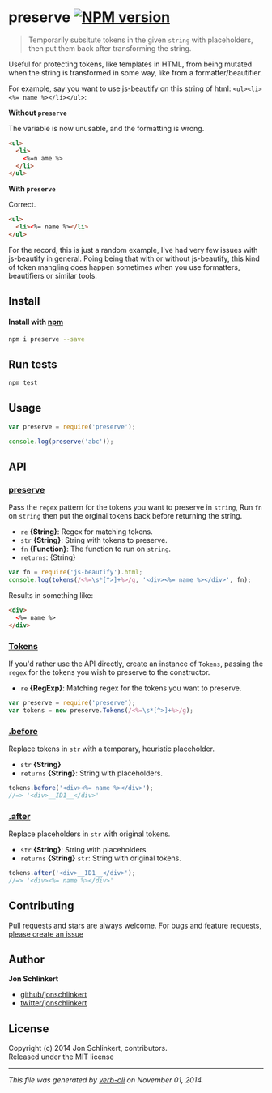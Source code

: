 # preserve [![NPM version](https://badge.fury.io/js/preserve.svg)](http://badge.fury.io/js/preserve)

> Temporarily subsitute tokens in the given `string` with placeholders, then put them back after transforming the string.

Useful for protecting tokens, like templates in HTML, from being mutated when the string is transformed in some way, like from a formatter/beautifier.

For example, say you want to use [js-beautify] on this string of html: `<ul><li><%= name %></li></ul>`:

**Without `preserve`**

The variable is now unusable, and the formatting is wrong.

```html
<ul>
  <li>
    <%=n ame %>
  </li>
</ul>
```

**With `preserve`**

Correct.

```html
<ul>
  <li><%= name %></li>
</ul>
```

For the record, this is just a random example, I've had very few issues with js-beautify in general. Poing being that with or without js-beautify, this kind of token mangling does happen sometimes when you use formatters, beautifiers or similar tools.

## Install
#### Install with [npm](npmjs.org)

```bash
npm i preserve --save
```

## Run tests

```bash
npm test
```

## Usage

```js
var preserve = require('preserve');

console.log(preserve('abc'));
```

## API
### [preserve](index.js#L34)

Pass the `regex` pattern for the tokens you want to preserve in `string`, Run `fn` on `string` then put the orginal tokens back before returning the string.

* `re` **{String}**: Regex for matching tokens.    
* `str` **{String}**: String with tokens to preserve.    
* `fn` **{Function}**: The function to run on `string`.    
* `returns`: {String}  

```js
var fn = require('js-beautify').html;
console.log(tokens(/<%=\s*[^>]+%>/g, '<div><%= name %></div>', fn);
```
Results in something like:

```html
<div>
  <%= name %>
</div>
```

### [Tokens](index.js#L63)

If you'd rather use the API directly, create an instance of `Tokens`, passing the `regex` for the tokens you wish to preserve to the constructor.

* `re` **{RegExp}**: Matching regex for the tokens you want to preserve.    

```js
var preserve = require('preserve');
var tokens = new preserve.Tokens(/<%=\s*[^>]+%>/g);
```

### [.before](index.js#L93)

Replace tokens in `str` with a temporary, heuristic placeholder.

* `str` **{String}**    
* `returns` **{String}**: String with placeholders.  

```js
tokens.before('<div><%= name %></div>');
//=> '<div>__ID1__</div>'
```

### [.after](index.js#L114)

Replace placeholders in `str` with original tokens.

* `str` **{String}**: String with placeholders    
* `returns` **{String}** `str`: String with original tokens.  

```js
tokens.after('<div>__ID1__</div>');
//=> '<div><%= name %></div>'
```

## Contributing
Pull requests and stars are always welcome. For bugs and feature requests, [please create an issue](https://github.com/jonschlinkert/preserve/issues)

## Author

**Jon Schlinkert**
 
+ [github/jonschlinkert](https://github.com/jonschlinkert)
+ [twitter/jonschlinkert](http://twitter.com/jonschlinkert) 

## License
Copyright (c) 2014 Jon Schlinkert, contributors.  
Released under the MIT license

***

_This file was generated by [verb-cli](https://github.com/assemble/verb-cli) on November 01, 2014._

[js-beautify]: https://github.com/beautify-web/js-beautify